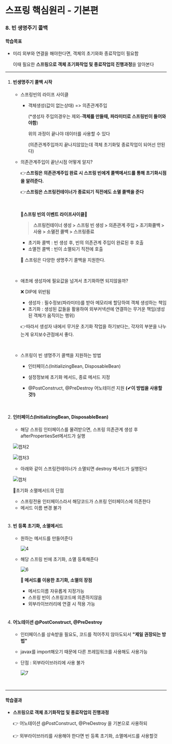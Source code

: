# 스프링 핵심원리 - 기본편

### 8.  빈 생명주기 콜백 

#### 학습목표

- 미리 외부와 연결을 해야한다면, 객체의 초기와화 종료작업이 필요함

  이때 필요한 **스프링으로 객체 초기화작업 및 종료작업의 진행과정**을 알아본다


------

1. #### 빈생명주기 콜백 시작

   - 스프링빈의 라이프 사이클

     - 객체생성(값이 없는상태) => 의존관계주입 

       (*생성자 주입의경우는 제외-**객체를 만들때, 파라미터로 스프링빈이 들어와야함**)

       위의 과정이 끝나야 데이터를 사용할 수 있다

       (의존관계주입까지 끝나지않았는데 객체 초기화및 종료작업이 되어선 안된다)

       

   - 의존관계주입이 끝난시점 어떻게 알지?

     👉**스프링은 의존관계주입 완료 시 스프링 빈에게 콜백메서드를 통해 초기화시점을 알려준다.**

     👉**스프링은 스프링컨테이너가 종료되기 직전에도 소멸 콜백을 준다**

     <br>

     **🔰스프링 빈의 이벤트 라이프사이클🔰**

     > **스프링컨테이너 생성 > 스프링 빈 생성 > 의존관계 주입 > 초기화콜백 > 사용 > 소멸전 콜백 > 스프링종료**

     - 초기화 콜백 : 빈 생성 후, 빈의 의존관계 주입이 완료된 후 호출
     - 소멸전 콜백 : 빈이 소멸되기 직전에 호출

     📌 스프링은 다양한 생명주기 콜백을 지원한다.

     <br>

   - 애초에 생성자에 필요값을 넘겨서 초기화하면 되지않을까?

     ❌ DIP에 위반됨 

      - 생성자 : 필수정보(파라미터)를 받아 메모리에 할당하여 객체 생성하는 책임
      - 초기화 : 생성된 값들을 활용하여 외부커넥션에 연결하는 무거운 책임(생성된 객체가 움직이는 행위)

     👉따라서 생성자 내에서 무거운 초기화 작업을 하기보다는, 각자의 부분을 나누는게 유지보수관점에서 좋다.

     <br> 

   - 스프링이 빈 생명주기 콜백을 지원하는 방법

     - 인터페이스(InitializingBean, DisposableBean)

     - 설정정보에 초기화 메서드, 종료 메서드 지정

     - @PostConstruct, @PreDestroy 어노테이션 지원 **(✔이 방법을 사용할 것!)**

     <br>  


2. #### 인터페이스(InitializingBean, DisposableBean)

   - 해당 스프링 인터페이스를 물려받으면, 스프링 의존관계 생성 후 afterPropertiesSet메서드가 실행

   ![캡처2](https://user-images.githubusercontent.com/68681443/128461952-cbb80b6b-d512-47c7-ba97-49e2dc0891bc.PNG)

   ![캡처3](https://user-images.githubusercontent.com/68681443/128461955-fdf2f60b-5afe-4914-9f90-954ec54af5af.PNG)

   - 아래와 같이 스프링컨테이너가 소멸되면 destroy 메서드가 실행된다

   ![캡처](https://user-images.githubusercontent.com/68681443/128461728-dd65de12-d0ca-48bb-ad6f-9fc86c68cd63.PNG)

   📌초기화 소멸메서드의 단점

    - 스프링전용 인터페이스라서 해당코드가 스프링 인터페이스에 의존한다
    - 메서드 이름 변경 불가

   <br>

3. #### 빈 등록 초기화, 소멸메서드

   - 원하는 메서드를 만들어준다

     ![4](https://user-images.githubusercontent.com/68681443/128463804-893a5f08-f310-4a31-b4c3-99ff763e0343.PNG)

   - 해당 스프링 빈에 초기화, 소멸 등록해준다

     ![6](https://user-images.githubusercontent.com/68681443/128463807-52f1cf13-5c67-4f63-9440-d84fe895ddc3.png)

     

     **📌 메서드를 이용한 초기화, 소멸의 장점**

     - 메서드이름 자유롭게 지정가능
     - 스프링 빈이 스프링코드에 의존하지않음
     - 외부라이브러리에 연결 시 적용 가능

   <br>

4. #### 어노테이션 @PostConstruct, @PreDestroy  

   - 인터페이스를 상속받을 필요도, 코드를 적어주지 않아도되서 **"제일 권장되는 방법"**

   - javax를 import해오기 때문에 다른 프레임워크를 사용해도 사용가능

   - 단점 : 외부라이브러리에 사용 불가

     ![7](https://user-images.githubusercontent.com/68681443/128464828-62df2868-2830-40e5-aec1-9652582e6c1c.png)

<br>

------

#### 학습결과

- **스프링으로 객체 초기화작업 및 종료작업의 진행과정**

  👉 어노테이션 @PostConstruct, @PreDestroy  을 기본으로 사용하되

  👉 외부라이브러리를 사용해야 한다면 빈 등록 초기화, 소멸메서드를 사용할것


